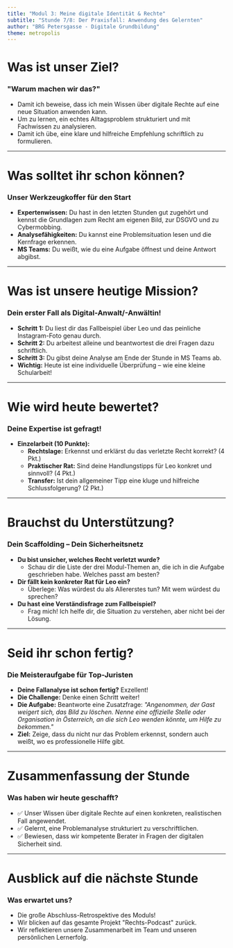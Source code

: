 ```yaml
---
title: "Modul 3: Meine digitale Identität & Rechte"
subtitle: "Stunde 7/8: Der Praxisfall: Anwendung des Gelernten"
author: "BRG Petersgasse - Digitale Grundbildung"
theme: metropolis
---
```


# Was ist unser Ziel?

### "Warum machen wir das?"

-   Damit ich beweise, dass ich mein Wissen über digitale Rechte auf eine neue Situation anwenden kann.
-   Um zu lernen, ein echtes Alltagsproblem strukturiert und mit Fachwissen zu analysieren.
-   Damit ich übe, eine klare und hilfreiche Empfehlung schriftlich zu formulieren.

---

# Was solltet ihr schon können?

### Unser Werkzeugkoffer für den Start

-   **Expertenwissen:** Du hast in den letzten Stunden gut zugehört und kennst die Grundlagen zum Recht am eigenen Bild, zur DSGVO und zu Cybermobbing.
-   **Analysefähigkeiten:** Du kannst eine Problemsituation lesen und die Kernfrage erkennen.
-   **MS Teams:** Du weißt, wie du eine Aufgabe öffnest und deine Antwort abgibst.

---

# Was ist unsere heutige Mission?

### Dein erster Fall als Digital-Anwalt/-Anwältin!

-   **Schritt 1:** Du liest dir das Fallbeispiel über Leo und das peinliche Instagram-Foto genau durch.
-   **Schritt 2:** Du arbeitest alleine und beantwortest die drei Fragen dazu schriftlich.
-   **Schritt 3:** Du gibst deine Analyse am Ende der Stunde in MS Teams ab.
-   **Wichtig:** Heute ist eine individuelle Überprüfung – wie eine kleine Schularbeit!

---

# Wie wird heute bewertet?

### Deine Expertise ist gefragt!

-   **Einzelarbeit (10 Punkte):**
    -   **Rechtslage:** Erkennst und erklärst du das verletzte Recht korrekt? (4 Pkt.)
    -   **Praktischer Rat:** Sind deine Handlungstipps für Leo konkret und sinnvoll? (4 Pkt.)
    -   **Transfer:** Ist dein allgemeiner Tipp eine kluge und hilfreiche Schlussfolgerung? (2 Pkt.)

---

# Brauchst du Unterstützung?

### Dein Scaffolding – Dein Sicherheitsnetz

-   **Du bist unsicher, welches Recht verletzt wurde?**
    -   Schau dir die Liste der drei Modul-Themen an, die ich in die Aufgabe geschrieben habe. Welches passt am besten?
-   **Dir fällt kein konkreter Rat für Leo ein?**
    -   Überlege: Was würdest du als Allererstes tun? Mit wem würdest du sprechen?
-   **Du hast eine Verständisfrage zum Fallbeispiel?**
    -   Frag mich! Ich helfe dir, die Situation zu verstehen, aber nicht bei der Lösung.

---

# Seid ihr schon fertig?

### Die Meisteraufgabe für Top-Juristen

-   **Deine Fallanalyse ist schon fertig?** Exzellent!
-   **Die Challenge:** Denke einen Schritt weiter!
-   **Die Aufgabe:** Beantworte eine Zusatzfrage:
    *"Angenommen, der Gast weigert sich, das Bild zu löschen. Nenne eine offizielle Stelle oder Organisation in Österreich, an die sich Leo wenden könnte, um Hilfe zu bekommen."*
-   **Ziel:** Zeige, dass du nicht nur das Problem erkennst, sondern auch weißt, wo es professionelle Hilfe gibt.

---

# Zusammenfassung der Stunde

### Was haben wir heute geschafft?

-   ✅ Unser Wissen über digitale Rechte auf einen konkreten, realistischen Fall angewendet.
-   ✅ Gelernt, eine Problemanalyse strukturiert zu verschriftlichen.
-   ✅ Bewiesen, dass wir kompetente Berater in Fragen der digitalen Sicherheit sind.

---

# Ausblick auf die nächste Stunde

### Was erwartet uns?

-   Die große Abschluss-Retrospektive des Moduls!
-   Wir blicken auf das gesamte Projekt "Rechts-Podcast" zurück.
-   Wir reflektieren unsere Zusammenarbeit im Team und unseren persönlichen Lernerfolg.

